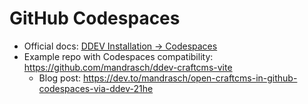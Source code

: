 # GitHub Codespaces

- Official docs: [DDEV Installation -> Codespaces](https://ddev.readthedocs.io/en/latest/users/install/ddev-installation/#github-codespaces)
- Example repo with Codespaces compatibility: https://github.com/mandrasch/ddev-craftcms-vite
  - Blog post: https://dev.to/mandrasch/open-craftcms-in-github-codespaces-via-ddev-21he
